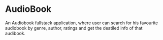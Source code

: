 # AudioBook
An Audiobook fullstack application, where user can search for his favourite audiobook by genre, author, ratings and get the deatiled info of that audibook.
